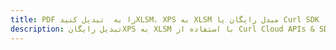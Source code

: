 ---title: PDF را به  تبدیل کنیدXLSM، XPS به XLSM مبدل رایگان یا Curl SDKdescription: تبدیل رایگانXPS به XLSM با استفاده از Curl Cloud APIs & SDK همچنین اسناد PDF را در Cloud ایجاد، ویرایش و رندر کنید.---